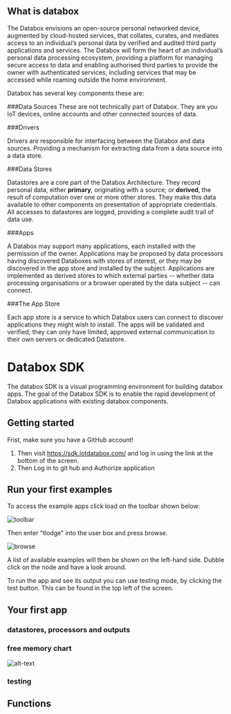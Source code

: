 
What is databox
---------------

The Databox envisions an open-source personal networked device, augmented by cloud-hosted services, that collates, curates, and mediates access to an individual’s personal data by verified and audited third party applications and services. The Databox will form the heart of an individual’s personal data processing ecosystem, providing a platform for managing secure access to data and enabling authorised third parties to provide the owner with authenticated services, including services that may be accessed while roaming outside the home environment.

Databox has several key components these are:

###Data Sources
These are not technically part of Databox. They are you IoT devices, online accounts and other connected sources of data.  

###Drivers

Drivers are responsible for interfacing between the Databox and data sources. Providing a mechanism for extracting data from a data source into a data store.

###Data Stores

Datastores are a core part of the Databox Architecture. They record personal
data, either **primary**, originating with a source; or **derived**, the result
of computation over one or more other stores. They make this data available to
other components on presentation of appropriate credentials. All accesses to
datastores are logged, providing a complete audit trail of data use.

###Apps

A Databox may support many applications, each installed with the permission of the owner. Applications may be proposed by data processors having discovered Databoxes with stores of interest, or they may be discovered in the app store and installed by the subject. Applications are implemented as derived stores to which external parties -- whether data processing organisations or a browser operated by the data subject -- can connect.

###The App Store

Each app store is a service to which Databox users can connect to discover applications they might wish to install. The apps will be validated and verified; they can only have limited, approved external communication to their own servers or dedicated Datastore.

Databox SDK
===========

The databox SDK is a visual programming environment for building databox apps. The goal of the Databox SDK is to enable the rapid development of Databox applications with existing databox components.


Getting started
---------------

Frist, make sure you have a GitHub account!

   1. Then visit https://sdk.iotdatabox.com/ and log in using the link at the bottom of the screen. 
   2. Then Log in to git hub and Authorize application
   

Run your first examples
---------------------------

To access the example apps click load on the toolbar shown below:

![toolbar](https://raw.githubusercontent.com/me-box/iot.red/master/docs/images/toolbar.pgg "toolbar")

Then enter "tlodge" into the user box and press browse. 

![browse](https://raw.githubusercontent.com/me-box/iot.red/master/docs/images/toolbar.pgg "browse")

A list of available examples will then be shown on the left-hand side. Dubble click on the node and have a look around. 

To run the app and see its output you can use testing mode, by clicking the test button. This can be found in the top left of the screen.  


Your first app
--------------

### datastores, processors and outputs

### free memory chart

![alt-text](https://raw.githubusercontent.com/me-box/iot.red/master/docs/images/firstapp.png "databox demo overview")

### testing

Functions
---------


